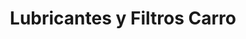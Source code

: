 ---
title: "Lubricantes y Filtros Carro"
url: /velez/lubricantes-y-filtros-carro/
shop: Autoteile
---